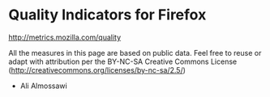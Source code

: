 Quality Indicators for Firefox
==========================

http://metrics.mozilla.com/quality

All the measures in this page are based on public data.  Feel free to reuse or adapt with attribution per the BY-NC-SA Creative Commons License (http://creativecommons.org/licenses/by-nc-sa/2.5/)


- Ali Almossawi
